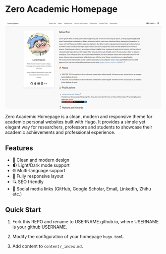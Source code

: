 # Zero Academic Homepage

![](demo.png)

Zero Academic Homepage is a clean, modern and responsive theme for academic personal websites built with Hugo. It provides a simple yet elegant way for researchers, professors and students to showcase their academic achievements and professional experience.

## Features

- 🎨 Clean and modern design
- 🌓 Light/Dark mode support  
- 🌐 Multi-language support
- 📱 Fully responsive layout
- 🔍 SEO friendly
- 🔗 Social media links (GitHub, Google Scholar, Email, LinkedIn, Zhihu etc.)

## Quick Start

1. Fork this REPO and rename to USERNAME.github.io, where USERNAME is your github USERNAME.

2. Modify the configuration of your homepage `hugo.toml`.

3. Add content to `content/_index.md`.
